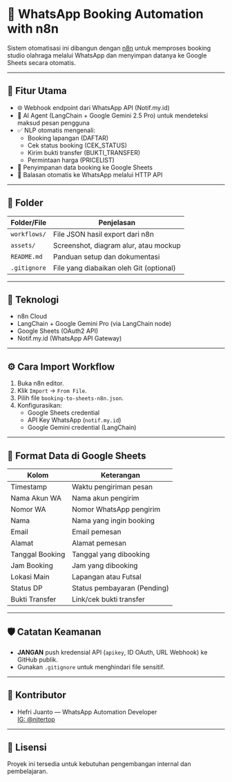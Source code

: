 # 🤖 WhatsApp Booking Automation with n8n

Sistem otomatisasi ini dibangun dengan [n8n](https://n8n.io) untuk memproses booking studio olahraga melalui WhatsApp dan menyimpan datanya ke Google Sheets secara otomatis.

---

## 🚀 Fitur Utama

- 🌐 Webhook endpoint dari WhatsApp API (Notif.my.id)
- 🧠 AI Agent (LangChain + Google Gemini 2.5 Pro) untuk mendeteksi maksud pesan pengguna
- ✅ NLP otomatis mengenali:
  - Booking lapangan (DAFTAR)
  - Cek status booking (CEK_STATUS)
  - Kirim bukti transfer (BUKTI_TRANSFER)
  - Permintaan harga (PRICELIST)
- 📄 Penyimpanan data booking ke Google Sheets
- 📡 Balasan otomatis ke WhatsApp melalui HTTP API

---

## 📁 Folder

| Folder/File         | Penjelasan                                  |
|---------------------|---------------------------------------------|
| `workflows/`        | File JSON hasil export dari n8n              |
| `assets/`           | Screenshot, diagram alur, atau mockup        |
| `README.md`         | Panduan setup dan dokumentasi                |
| `.gitignore`        | File yang diabaikan oleh Git (optional)     |

---

## 🧩 Teknologi

- n8n Cloud
- LangChain + Google Gemini Pro (via LangChain node)
- Google Sheets (OAuth2 API)
- Notif.my.id (WhatsApp API Gateway)

---

## ⚙️ Cara Import Workflow

1. Buka n8n editor.
2. Klik `Import` → `From File`.
3. Pilih file `booking-to-sheets-n8n.json`.
4. Konfigurasikan:
   - Google Sheets credential
   - API Key WhatsApp (`notif.my.id`)
   - Google Gemini credential (LangChain)

---

## 📝 Format Data di Google Sheets

| Kolom              | Keterangan                  |
|--------------------|-----------------------------|
| Timestamp          | Waktu pengiriman pesan      |
| Nama Akun WA       | Nama akun pengirim          |
| Nomor WA           | Nomor WhatsApp pengirim     |
| Nama               | Nama yang ingin booking     |
| Email              | Email pemesan               |
| Alamat             | Alamat pemesan              |
| Tanggal Booking    | Tanggal yang dibooking      |
| Jam Booking        | Jam yang dibooking          |
| Lokasi Main        | Lapangan atau Futsal        |
| Status DP          | Status pembayaran (Pending) |
| Bukti Transfer     | Link/cek bukti transfer     |

---

## 🛡️ Catatan Keamanan

- **JANGAN** push kredensial API (`apikey`, ID OAuth, URL Webhook) ke GitHub publik.
- Gunakan `.gitignore` untuk menghindari file sensitif.

---

## 👤 Kontributor

- Hefri Juanto — WhatsApp Automation Developer  
  [IG: @njtertop](https://instagram.com/hefrijunt)

---

## 📝 Lisensi

Proyek ini tersedia untuk kebutuhan pengembangan internal dan pembelajaran.

